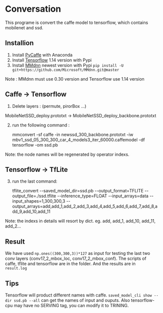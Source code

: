 # Conversation

This programe is convert the caffe model to tensorflow, which contains mobilenet and ssd.

## Installion

1. Install [PyCaffe](https://blog.csdn.net/weixin_44138807/article/details/100666613) with Anaconda 
2. Install [Tensorflow](https://www.jianshu.com/p/b6f73bc80d4d) 1.14 version with Pypi
3. Install [MMdnn](https://github.com/microsoft/MMdnn) newest version with Pypi  ```pip install -U git+https://github.com/Microsoft/MMdnn.git@master```

Note : MMdnn must use 0.30 version and Tensorflow use 1.14 version

## Caffe -> Tensorflow

1. Delete layers : (permute, pirorBox ...)

MobileNetSSD_deploy.prototxt -> MobileNetSSD_deploy_backbone.prototxt

2. run the following command : 
   
    mmconvert -sf caffe -in newssd_300_backbone.prototxt -iw mbv1_ssd_05_300_300_car_4_models3_iter_60000.caffemodel -df tensorflow -om ssd.pb

Note: the node names will be regenerated by operator indexs.

## Tensorflow -> TfLite

3. run the last command:

    tflite_convert --saved_model_dir=ssd.pb --output_format=TFLITE --output_file=./ssd.tflite --inference_type=FLOAT  --input_arrays=data --input_shapes=1,300,300,3  --output_arrays=add,add_1,add_2,add_3,add_4,add_5,add_6,add_7,add_8,add_9,add_10,add_11

Note: the indexs in details will resort by dict. eg. add, add_1, add_10, add_11, add_2...

## Result

We have used ```np.ones((300,300,3))*127``` as input for testing the last two conv layers (conv17_2_mbox_loc, conv17_2_mbox_conf).
The scripts of caffe, tflite and tensorflow are in the folder. And the results are in ```result.log```

## Tips

Tensorflow will product different names with caffe.
```saved_model_cli show --dir ssd.pb --all``` can get the names of input and ouputs.
Also tensorflow-cpu may have no SERVING tag, you can modify it to TRINING.